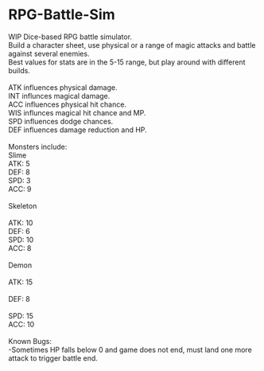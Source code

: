 # RPG-Battle-Sim
WIP Dice-based RPG battle simulator. <br> Build a character sheet, use physical or a range of magic attacks and battle against several enemies.
<br>
Best values for stats are in the 5-15 range, but play around with different builds.<br>
<br>
ATK influences physical damage.<br>
INT influnces magical damage.<br>
ACC influences physical hit chance.<br>
WIS influnces magical hit chance and MP.<br>
SPD influences dodge chances.<br>
DEF influences damage reduction and HP.<br>
<br>
Monsters include:<br>
Slime         <br>
ATK: 5         <br>
DEF: 8          <br>
SPD: 3          <br>
ACC: 9          <br>
<br>
Skeleton<br>        
ATK: 10     <br>
DEF: 6       <br>
SPD: 10        <br>
ACC: 8<br>
<br>
Demon<br>         
ATK: 15   <br>      
DEF: 8        <br>  
SPD: 15          <br>
ACC: 10   <br>
<br>
Known Bugs:<br>
-Sometimes HP falls below 0 and game does not end, must land one more attack to trigger battle end.
